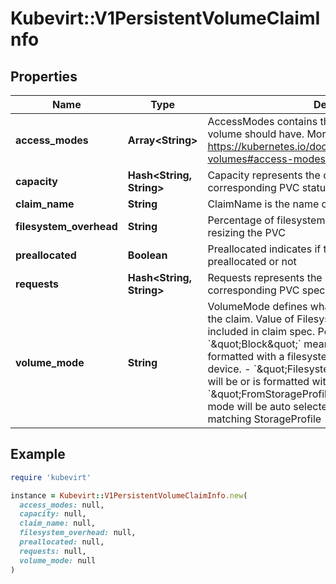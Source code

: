 # Kubevirt::V1PersistentVolumeClaimInfo

## Properties

| Name | Type | Description | Notes |
| ---- | ---- | ----------- | ----- |
| **access_modes** | **Array&lt;String&gt;** | AccessModes contains the desired access modes the volume should have. More info: https://kubernetes.io/docs/concepts/storage/persistent-volumes#access-modes-1 | [optional] |
| **capacity** | **Hash&lt;String, String&gt;** | Capacity represents the capacity set on the corresponding PVC status | [optional] |
| **claim_name** | **String** | ClaimName is the name of the PVC | [optional] |
| **filesystem_overhead** | **String** | Percentage of filesystem&#39;s size to be reserved when resizing the PVC | [optional] |
| **preallocated** | **Boolean** | Preallocated indicates if the PVC&#39;s storage is preallocated or not | [optional] |
| **requests** | **Hash&lt;String, String&gt;** | Requests represents the resources requested by the corresponding PVC spec | [optional] |
| **volume_mode** | **String** | VolumeMode defines what type of volume is required by the claim. Value of Filesystem is implied when not included in claim spec.  Possible enum values:  - &#x60;\&quot;Block\&quot;&#x60; means the volume will not be formatted with a filesystem and will remain a raw block device.  - &#x60;\&quot;Filesystem\&quot;&#x60; means the volume will be or is formatted with a filesystem.  - &#x60;\&quot;FromStorageProfile\&quot;&#x60; means the volume mode will be auto selected by CDI according to a matching StorageProfile | [optional] |

## Example

```ruby
require 'kubevirt'

instance = Kubevirt::V1PersistentVolumeClaimInfo.new(
  access_modes: null,
  capacity: null,
  claim_name: null,
  filesystem_overhead: null,
  preallocated: null,
  requests: null,
  volume_mode: null
)
```

